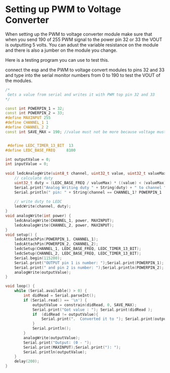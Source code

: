 # Setting up PWM to Voltage Converter

When setting up the PWM to voltage converter module make sure that when you send
190 of 255 PWM signal to the power pin 32 or 33 the VOUT is outputting 5 volts.
You can adust the variable resistance on the module and there is also a jumber 
on the module you change.  

Here is a testing program you can use to test this.

connect the esp and the PWM to voltage convert modules to pins 32 and 33 and
type into the serial monitor numbers from 0 to 190 to test the VOUT of the
 modules.

```cpp
/*
 Gets a value from serial and writes it with PWM top pin 32 and 33
*/

const int POWERPIN_1 = 32;
const int POWERPIN_2 = 33;
#define MAXINPUT 255
#define CHANNEL_1 1
#define CHANNEL_2 2
const int SAVE_MAX = 190; //value must not be more because voltage must not go over 5 volts (excact 5.06V)


 #define LEDC_TIMER_13_BIT  13
#define LEDC_BASE_FREQ     8100

int outputValue = 0;
int inputValue = 0;  
     
void ledcAnalogWrite(uint8_t channel, uint32_t value, uint32_t valueMax) {
    // calculate duty    
    uint32_t duty = (LEDC_BASE_FREQ / valueMax) * ((value) < (valueMax) ? (value) : (valueMax));
    Serial.print("Analog Writing duty " + String(duty) + " to channel " + String(channel));
    Serial.println(" pin: " + String(channel == CHANNEL_1? POWERPIN_1 : POWERPIN_2));
   
    // write duty to LEDC
    ledcWrite(channel, duty);
}
void analogWrite(int power) {
    ledcAnalogWrite(CHANNEL_1, power, MAXINPUT);
    ledcAnalogWrite(CHANNEL_2, power, MAXINPUT);
}
void setup() {
    ledcAttachPin(POWERPIN_1, CHANNEL_1);
    ledcAttachPin(POWERPIN_2, CHANNEL_2);
    ledcSetup(CHANNEL_1, LEDC_BASE_FREQ, LEDC_TIMER_13_BIT);
    ledcSetup(CHANNEL_2, LEDC_BASE_FREQ, LEDC_TIMER_13_BIT);
    Serial.begin(115200);
    Serial.print("OUTPUT pin 1 is number: ");Serial.print(POWERPIN_1);
    Serial.print(" and pin 2 is number: ");Serial.println(POWERPIN_2);
    analogWrite(outputValue);
}

void loop() {
    while (Serial.available() > 0) {
        int didRead = Serial.parseInt();
        if (Serial.read() == '\n') {
            outputValue = constrain(didRead, 0, SAVE_MAX);
            Serial.print("Got value : "); Serial.print(didRead );
            if  (didRead != outputValue){
                Serial.print(".  Converted it to "); Serial.print(outputValue );
            }
            Serial.println();
        }
        analogWrite(outputValue);
        Serial.print("Output: (0 - ");
        Serial.print(MAXINPUT);Serial.print("): ");  
        Serial.println(outputValue);
    }
    delay(200);
}
```